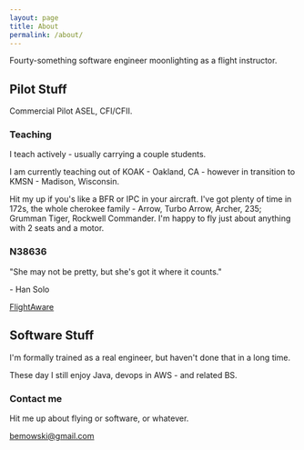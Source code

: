 ```yaml
---
layout: page
title: About
permalink: /about/
---
```


Fourty-something software engineer moonlighting as a flight instructor.  

## Pilot Stuff

Commercial Pilot ASEL, CFI/CFII.  

### Teaching

I teach actively - usually carrying a couple students.

I am currently teaching out of KOAK - Oakland, CA - however in transition to 
KMSN - Madison, Wisconsin.

Hit my up if you's like a BFR or IPC in your aircraft.  I've got plenty of 
time in 172s, the whole cherokee family - Arrow, Turbo Arrow, Archer, 235; 
Grumman Tiger, Rockwell Commander.  I'm happy to fly just about anything 
with 2 seats and a motor.

### N38636

"She may not be pretty, but she's got it where it counts."

 \- Han Solo

[FlightAware](http://flightaware.com/live/flight/N38636)


## Software Stuff

I'm formally trained as a real engineer, but haven't done that in a long time.

These day I still enjoy Java, devops in AWS - and related BS.

### Contact me

Hit me up about flying or software, or whatever.

[bemowski@gmail.com](mailto:bemowski@gmail.com)
